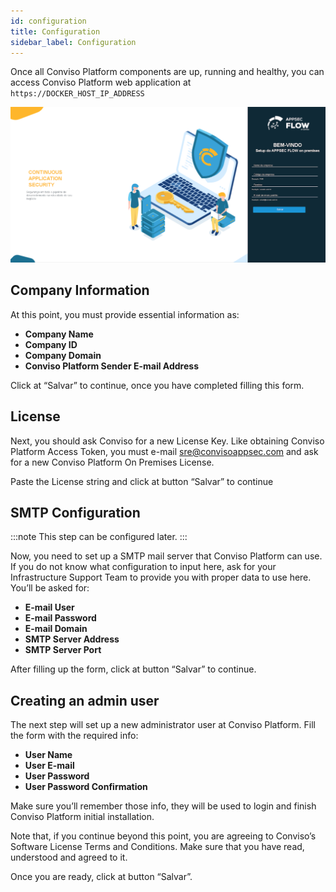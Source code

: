 ```yaml
---
id: configuration
title: Configuration
sidebar_label: Configuration
---
```


Once all Conviso Platform components are up, running and healthy, you can access Conviso Platform web application at ```https://DOCKER_HOST_IP_ADDRESS```

![img](../../static/img/onpremies-configuration-1.png)

## Company Information

At this point, you must provide essential information as:
- **Company Name**
- **Company ID**
- **Company Domain**
- **Conviso Platform Sender E-mail Address**

Click at “Salvar” to continue, once you have completed filling this form.

## License

Next, you should ask Conviso for a new License Key. Like obtaining Conviso Platform Access Token, you must e-mail sre@convisoappsec.com and ask for a new Conviso Platform On Premises License.

Paste the License string and click at button “Salvar” to continue


## SMTP Configuration

:::note
This step can be configured later.
:::

Now, you need to set up a SMTP mail server that Conviso Platform can use.
If you do not know what configuration to input here, ask for your Infrastructure Support Team to provide you with proper data to use here.
You’ll be asked for:

- **E-mail User**
- **E-mail Password**
- **E-mail Domain**
- **SMTP Server Address**
- **SMTP Server Port**

After filling up the form, click at button “Salvar” to continue.

## Creating an admin user

The next step will set up a new administrator user at Conviso Platform.
Fill the form with the required info:

- **User Name**
- **User E-mail**
- **User Password**
- **User Password Confirmation**

Make sure you’ll remember those info, they will be used to login and finish Conviso Platform initial installation.

Note that, if you continue beyond this point, you are agreeing to Conviso’s Software License Terms and Conditions. Make sure that you have read, understood and agreed to it.

Once you are ready, click at button “Salvar”.

